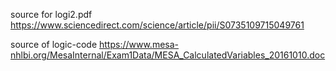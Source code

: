 source for logi2.pdf
https://www.sciencedirect.com/science/article/pii/S0735109715049761

source of logic-code
https://www.mesa-nhlbi.org/MesaInternal/Exam1Data/MESA_CalculatedVariables_20161010.doc


